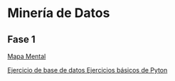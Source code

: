 # Minería de Datos

## Fase 1

<a href="https://github.com/Ruy8/RuyAramis_Mineria/blob/main/MapaMental_1_1863861.pdf"> Mapa Mental </a>
</div>
<a href="https://github.com/claudiogaytan28/MineriaDeDatos/blob/main/EjercicioBD_Equipo3.pdf"> Ejercicio de base de datos </a> 
</div>
<a href="https://github.com/Ruy8/RuyAramis_Mineria/blob/main/Ej_Python_1863861.ipynb"> Ejercicios básicos de Pyton </a>
